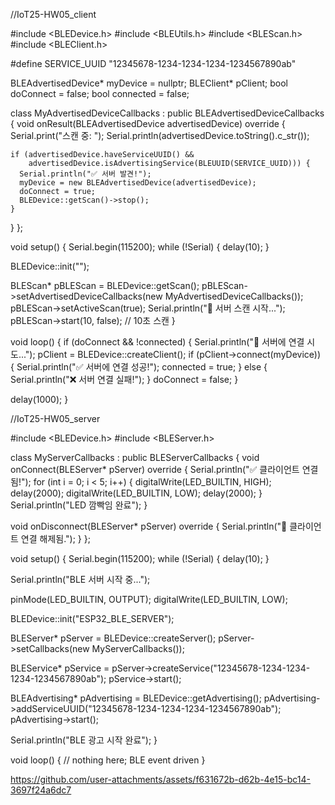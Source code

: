 //IoT25-HW05_client

#include <BLEDevice.h>
#include <BLEUtils.h>
#include <BLEScan.h>
#include <BLEClient.h>

#define SERVICE_UUID "12345678-1234-1234-1234-1234567890ab"

BLEAdvertisedDevice* myDevice = nullptr;
BLEClient* pClient;
bool doConnect = false;
bool connected = false;

class MyAdvertisedDeviceCallbacks : public BLEAdvertisedDeviceCallbacks {
  void onResult(BLEAdvertisedDevice advertisedDevice) override {
    Serial.print("스캔 중: ");
    Serial.println(advertisedDevice.toString().c_str());

    if (advertisedDevice.haveServiceUUID() &&
        advertisedDevice.isAdvertisingService(BLEUUID(SERVICE_UUID))) {
      Serial.println("✅ 서버 발견!");
      myDevice = new BLEAdvertisedDevice(advertisedDevice);
      doConnect = true;
      BLEDevice::getScan()->stop();
    }
  }
};

void setup() {
  Serial.begin(115200);
  while (!Serial) {
    delay(10);
  }

  BLEDevice::init("");

  BLEScan* pBLEScan = BLEDevice::getScan();
  pBLEScan->setAdvertisedDeviceCallbacks(new MyAdvertisedDeviceCallbacks());
  pBLEScan->setActiveScan(true);
  Serial.println("🔎 서버 스캔 시작...");
  pBLEScan->start(10, false);  // 10초 스캔
}

void loop() {
  if (doConnect && !connected) {
    Serial.println("🔗 서버에 연결 시도...");
    pClient = BLEDevice::createClient();
    if (pClient->connect(myDevice)) {
      Serial.println("✅ 서버에 연결 성공!");
      connected = true;
    } else {
      Serial.println("❌ 서버 연결 실패!");
    }
    doConnect = false;
  }

  delay(1000);
}

//IoT25-HW05_server

#include <BLEDevice.h>
#include <BLEServer.h>

class MyServerCallbacks : public BLEServerCallbacks {
  void onConnect(BLEServer* pServer) override {
    Serial.println("✅ 클라이언트 연결됨!");
    for (int i = 0; i < 5; i++) {
      digitalWrite(LED_BUILTIN, HIGH);
      delay(2000);
      digitalWrite(LED_BUILTIN, LOW);
      delay(2000);
    }
    Serial.println("LED 깜빡임 완료");
  }

  void onDisconnect(BLEServer* pServer) override {
    Serial.println("🔌 클라이언트 연결 해제됨.");
  }
};

void setup() {
  Serial.begin(115200);
  while (!Serial) {
    delay(10);
  }

  Serial.println("BLE 서버 시작 중...");

  pinMode(LED_BUILTIN, OUTPUT);
  digitalWrite(LED_BUILTIN, LOW);

  BLEDevice::init("ESP32_BLE_SERVER");

  BLEServer* pServer = BLEDevice::createServer();
  pServer->setCallbacks(new MyServerCallbacks());

  BLEService* pService = pServer->createService("12345678-1234-1234-1234-1234567890ab");
  pService->start();

  BLEAdvertising* pAdvertising = BLEDevice::getAdvertising();
  pAdvertising->addServiceUUID("12345678-1234-1234-1234-1234567890ab");
  pAdvertising->start();

  Serial.println("BLE 광고 시작 완료");
}

void loop() {
  // nothing here; BLE event driven
}


https://github.com/user-attachments/assets/f631672b-d62b-4e15-bc14-3697f24a6dc7


